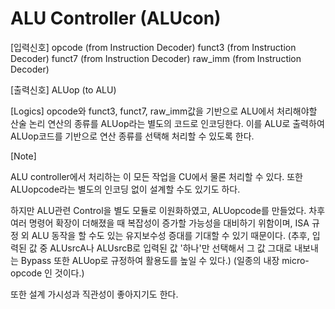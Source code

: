 # ALU Controller (ALUcon)

[입력신호]
opcode      (from Instruction Decoder)
funct3      (from Instruction Decoder)
funct7      (from Instruction Decoder)
raw_imm     (from Instruction Decoder)

[출력신호]
ALUop       (to ALU)

[Logics]
opcode와 funct3, funct7, raw_imm값을 기반으로 ALU에서 처리해야할 산술 논리 연산의 종류를 ALUop라는 별도의 코드로 인코딩한다. 
이를 ALU로 출력하여 ALUop코드를 기반으로 연산 종류를 선택해 처리할 수 있도록 한다.

[Note]

ALU controller에서 처리하는 이 모든 작업을 CU에서 물론 처리할 수 있다.
또한 ALUopcode라는 별도의 인코딩 없이 설계할 수도 있기도 하다.

하지만 ALU관련 Control을 별도 모듈로 이원화하였고, ALUopcode를 만들었다. 
차후 여러 명령어 확장이 더해졌을 때 복잡성이 증가할 가능성을 대비하기 위함이며, 
ISA 규정 외 ALU 동작을 할 수도 있는 유지보수성 증대를 기대할 수 있기 때문이다. 
(추후, 입력된 값 중 ALUsrcA나 ALUsrcB로 입력된 값 '하나'만 선택해서 그 값 그대로 내보내는 Bypass 또한 ALUop로 규정하여 활용도를 높일 수 있다.)
(일종의 내장 micro-opcode 인 것이다.)

또한 설계 가시성과 직관성이 좋아지기도 한다. 